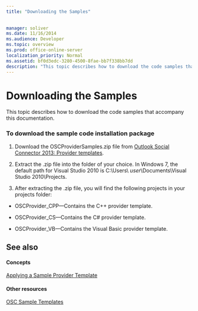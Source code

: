 ```yaml
---
title: "Downloading the Samples"
 
 
manager: soliver
ms.date: 11/16/2014
ms.audience: Developer
ms.topic: overview
ms.prod: office-online-server
localization_priority: Normal
ms.assetid: bf0d3edc-3280-4500-8fae-bb7f338bb7dd
description: "This topic describes how to download the code samples that accompany this documentation."
---
```


# Downloading the Samples

This topic describes how to download the code samples that accompany this documentation.
  
### To download the sample code installation package

1. Download the OSCProviderSamples.zip file from [Outlook Social Connector 2013: Provider templates](http://code.msdn.microsoft.com/Outlook-Social-Connector-73fd8d2c).
    
2. Extract the .zip file into the folder of your choice. In Windows 7, the default path for Visual Studio 2010 is C:\Users\ _user_\Documents\Visual Studio 2010\Projects.
    
3. After extracting the .zip file, you will find the following projects in your projects folder:
    
  - OSCProvider_CPP—Contains the C++ provider template.
    
  - OSCProvider_CS—Contains the C# provider template.
    
  - OSCProvider_VB—Contains the Visual Basic provider template.
    
## See also

#### Concepts

[Applying a Sample Provider Template](applying-a-sample-provider-template.md)
#### Other resources

[OSC Sample Templates](osc-sample-templates.md)

